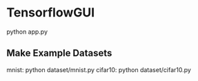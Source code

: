 # TensorflowGUI

python app.py

## Make Example Datasets
mnist: python dataset/mnist.py
cifar10: python dataset/cifar10.py
